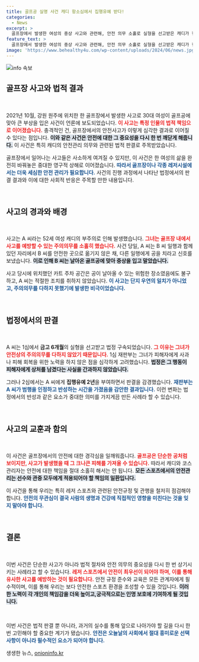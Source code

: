 ```yaml
---
title: 골프공 실명 사건 캐디 항소심에서 집행유예 받다!
categories:
  - News
excerpt: >
  골프장에서 발생한 여성의 중상 사고와 관련해, 안전 의무 소홀로 실형을 선고받은 캐디가 항소심에서 집행유예로 감경받았다. 재판부는 피고인의 반성과 범행 인정 등의 사유를 고려했다고 밝혔다.
feature_text: >
  골프장에서 발생한 여성의 중상 사고와 관련해, 안전 의무 소홀로 실형을 선고받은 캐디가 항소심에서 집행유예로 감경받았다. 재판부는 피고인의 반성과 범행 인정 등의 사유를 고려했다고 밝혔다.
image: 'https://www.behealthy4u.com/wp-content/uploads/2024/06/news.jpg'
---
```


<p><img src="https://www.behealthy4u.com/wp-content/uploads/2024/06/news.jpg" alt="info 속보" /></p>

<h2 data-ke-size="size26">골프장 사고와 법적 결과</h2>

<p data-ke-size="size16">&nbsp;</p> 

<p>2021년 10월, 강원 원주에 위치한 한 골프장에서 발생한 사고로 30대 여성이 골프공에 맞아 큰 부상을 입은 사건이 언론에 보도되었습니다. <b><span style="color: #ee2323;">이 사고는 특정 인물의 법적 책임으로 이어졌습니다.</span></b> 충격적인 건, 골프장에서의 안전사고가 이렇게 심각한 결과로 이어질 수 있다는 점입니다. <b><span style="background-color: #21538527;">이와 같은 사건은 안전에 대한 그 중요성을 다시 한 번 깨닫게 해줍니다.</span></b> 이 사건은 특히 캐디의 안전관리 의무와 관련된 법적 판결로 주목받았습니다. </p>

<p>골프장에서 일어나는 사고들은 사소하게 여겨질 수 있지만, 이 사건은 한 여성의 삶을 완전히 바꿔놓은 중대한 영구적 상해로 이어졌습니다. <b><span style="color: #1a5490;">따라서 골프장이나 각종 레저시설에서는 더욱 세심한 안전 관리가 필요합니다.</span></b> 사건의 진행 과정에서 나타난 법정에서의 판결 결과와 이에 대한 사회적 반응은 주목할 만한 내용입니다.</p>

<p data-ke-size="size16">&nbsp;</p> 

<h2 data-ke-size="size26">사고의 경과와 배경</h2>

<p data-ke-size="size16">&nbsp;</p> 

<p>사고는 A 씨라는 52세 여성 캐디의 부주의로 인해 발생했습니다. <b><span style="color: #ee2323;">그녀는 골프장 내에서 사고를 예방할 수 있는 주의의무를 소홀히 했습니다.</span></b> 사건 당일, A 씨는 B 씨 일행과 함께 있던 자리에서 B 씨를 안전한 곳으로 옮기지 않은 채, 다른 일행에게 공을 치라고 신호를 보냈습니다. <b><span style="background-color: #21538527;">이로 인해 B 씨는 날아온 골프공에 맞아 중상을 입고 말았습니다.</span></b> </p>

<p>사고 당시에 위치했던 카트 주차 공간은 공이 날아올 수 있는 위험한 장소였음에도 불구하고, A 씨는 적절한 조치를 취하지 않았습니다. <b><span style="color: #1a5490;">이 사고는 단지 우연의 일치가 아니었고, 주의의무를 다하지 못했기에 발생한 비극이었습니다.</span></b> </p>

<p data-ke-size="size16">&nbsp;</p> 

<h2 data-ke-size="size26">법정에서의 판결</h2>

<p data-ke-size="size16">&nbsp;</p> 

<p>A 씨는 1심에서 <strong>금고 6개월</strong>의 실형을 선고받고 법정 구속되었습니다. <b><span style="color: #ee2323;">그 이유는 그녀가 안전상의 주의의무를 다하지 않았기 때문입니다.</span></b> 1심 재판부는 그녀가 피해자에게 사과나 피해 회복을 위한 노력을 하지 않은 점을 심각하게 고려했습니다. <b><span style="background-color: #21538527;">법정은 그 행동이 피해자에게 상처를 남겼다는 사실을 간과하지 않았습니다.</span></b> </p>

<p>그러나 2심에서는 A 씨에게 <strong>집행유예 2년</strong>을 부여하면서 판결을 감경했습니다. <b><span style="color: #1a5490;">재판부는 A 씨가 범행을 인정하고 반성하는 시간을 가졌음을 감안한 결과입니다.</span></b> 이런 변화는 법정에서의 반성과 같은 요소가 중대한 의미를 가지게끔 만든 사례라 할 수 있습니다.</p>

<p data-ke-size="size16">&nbsp;</p> 

<h2 data-ke-size="size26">사고의 교훈과 함의</h2>

<p data-ke-size="size16">&nbsp;</p> 

<p>이 사건은 골프장에서의 안전에 대한 경각심을 일깨워줍니다. <b><span style="color: #ee2323;">골프공은 단순한 공처럼 보이지만, 사고가 발생했을 때 그 크나큰 피해를 가져올 수 있습니다.</span></b> 따라서 캐디와 코스 관리자는 안전에 대한 책임을 절대 소홀히 해서는 안 됩니다. <b><span style="background-color: #21538527;">모든 스포츠에서의 안전관리는 선수와 관중 모두에게 적용되어야 할 책임의 일환입니다.</span></b> </p>

<p>이 사건을 통해 우리는 특히 레저 스포츠와 관련된 안전규정 및 관행을 철저히 점검해야 합니다. <b><span style="color: #1a5490;">안전의 무관심이 결국 사람의 생명과 건강에 직접적인 영향을 미친다는 것을 잊지 말아야 합니다.</span></b> </p>

<p data-ke-size="size16">&nbsp;</p> 

<h2 data-ke-size="size26">결론</h2>

<p data-ke-size="size16">&nbsp;</p> 

<p>이번 사건은 단순한 사고가 아니라 법적 절차와 안전 의무의 중요성을 다시 한 번 상기시키는 사례라고 할 수 있습니다. <b><span style="color: #ee2323;">레저 스포츠에서 안전이 최우선이 되어야 하며, 이를 통해 유사한 사고를 예방하는 것이 필요합니다.</span></b> 안전 규정 준수와 교육은 모든 관계자에게 필수적이며, 이를 통해 우리는 보다 안전한 스포츠 환경을 조성할 수 있을 것입니다. <b><span style="background-color: #21538527;">이러한 노력이 각 개인의 책임감을 더욱 높이고,궁극적으로는 인명 보호에 기여하게 될 것입니다.</span></b></p>

<p data-ke-size="size16">&nbsp;</p> 

<p>이번 사건은 법적 판결 뿐 아니라, 과거의 실수를 통해 앞으로 나아가야 할 길을 다시 한 번 고민해야 할 중요한 계기가 됐습니다. <b><span style="color: #1a5490;">안전은 오늘날의 사회에서 절대 흥미로운 선택사항이 아니라 필수적인 요소가 되어야 합니다.</span></b> </p>
생생한 뉴스, <a href="https://onioninfo.kr" rel="dofollow">onioninfo.kr</a>


